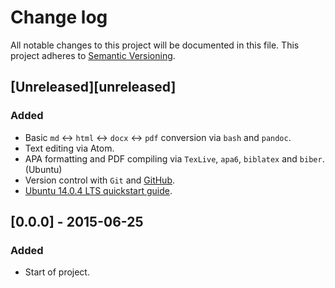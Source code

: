 # Change log
All notable changes to this project will be documented in this file.
This project adheres to [Semantic Versioning](http://semver.org/).

## [Unreleased][unreleased]
### Added
- Basic `md` <-> `html` <-> `docx` <-> `pdf` conversion via `bash` and `pandoc`.
- Text editing via Atom.
- APA formatting and PDF compiling via `TexLive`, `apa6`, `biblatex` and `biber`. (Ubuntu)
- Version control with `Git` and [GitHub](https://github.com).
- [Ubuntu 14.0.4 LTS quickstart guide](/guides/GUIDE-UBUNTU.html).

## [0.0.0] - 2015-06-25
### Added
- Start of project.

